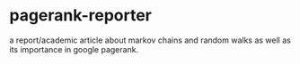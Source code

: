 # pagerank-reporter
a report/academic article about markov chains and random walks as well as its importance in google pagerank.
